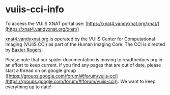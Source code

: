 # vuiis-cci-info

To access the VUIIS XNAT portal use: [https://xnat4.vandyxnat.org/xnat/](https://xnat4.vandyxnat.org/xnat/)

[xnat4.vandyxnat.org](https://xnat4.vandyxnat.org/xnat/) is operated by the VUIIS Center for Computational Imaging (VUIIS CCI) as part of the Human Imaging Core. The CCI is directed by [Baxter Rogers](https://vuiis.vumc.org/bio/baxter.rogers).

Please note that our spider documentation is moving to readthedocs.org in an effort to keep current. If you find any pages that are out of date, please start a thread on on google group ([https://groups.google.com/forum/#!forum/vuiis-cci](https://groups.google.com/forum/#!forum/vuiis-cci)). We want to keep everything up to date!
